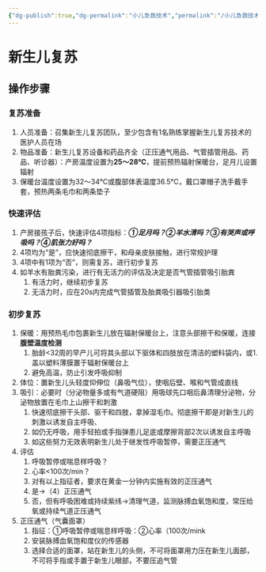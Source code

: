 ```yaml
---
{"dg-publish":true,"dg-permalink":"小儿急救技术","permalink":"/小儿急救技术/"}
---
```


# 新生儿复苏
## 操作步骤
### 复苏准备
1. 人员准备：召集新生儿复苏团队，至少包含有1名熟练掌握新生儿复苏技术的医护人员在场
2. 物品准备：新生儿复苏设备和药品齐全（正压通气用品、气管插管用品、药品、听诊器）：产房温度设置为**25～28℃**，提前预热辐射保暖台，足月儿设置辐射
3. 保暖台温度设置为32～34℃或腹部体表温度36.5℃，戴口罩帽子洗手戴手套，预热两条毛巾和两条垫子
### 快速评估
1. 产房接孩子后，快速评估4项指标：_**①足月吗？②羊水清吗？③有哭声或呼吸吗？④肌张力好吗？**_
2. 4项均为“是”，应快速彻底擦干，和母亲皮肤接触，进行常规护理
3. 4项中有1项为“否”，则需复苏，进行初步复苏
3. 如羊水有胎粪污染，进行有无活力的评估及决定是否气管插管吸引胎粪
	1. 有活力时，继续初步复苏
	2. 无活力时，应在20s内完成气管插管及胎粪吸引器吸引胎类
### 初步复苏
1. 保暖：用预热毛巾包裹新生儿放在辐射保暖台上，注意头部擦干和保暖，连接**腹壁温度检测**
	1. 胎龄<32周的早产儿可将其头部以下驱体和四肢放在清洁的塑料袋内，或1.盖以塑料薄膜置于辐射保暖台上
	2. 避免高温，防止引发呼吸抑制
2. 体位：置新生儿头轻度仰伸位（鼻吸气位），使咽后壁、喉和气管成直线
3. 吸引：必要时（分泌物量多或有气道硬阻）用吸球先口咽后鼻清理分泌物，分泌物放置在毛巾上山擦干和刺激
	1. 快速彻底擦干头部、驱干和四肢，拿掉湿毛巾。彻底擦干即是对新生儿的刺激以诱发自主呼吸、
	2. 如仍无呼吸，用手轻拍或手指弹患儿足底或摩擦背部2次以诱发自主呼吸
	3. 如这些努力无效表明新生儿处于继发性呼吸暂停，需要正压通气
4. 评估
	1. 呼吸暂停或喘息样呼吸？
	2. 心率<100次/min？
	3. 对有以上指征者，要求在黄金一分钟内实施有效的正压通气
	4. 是→（4）正压通气
	5. 否，但有呼吸困难或持续紫纬→清理气道，监测脉搏血氧饱和度，常压给氧或持续气道正压通气
5. 正压通气（气囊面罩）
	1. 指征：①呼吸暂停或喘息样呼吸：②心率（100次/mink
	2. 安装脉搏血氧饱和度仪的传感器
	3. 选择合适的面罩，站在新生儿的头侧，不可将面罩用力压在新生儿面部，不可将手指或手置于新生儿眼部，不要压追气管